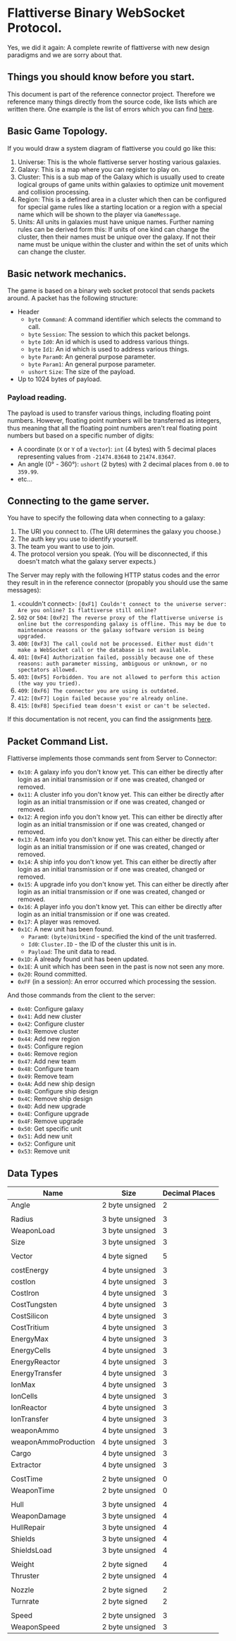 # Flattiverse Binary WebSocket Protocol.

Yes, we did it again: A complete rewrite of flattiverse with new design
paradigms and we are sorry about that.

## Things you should know before you start.

This document is part of the reference connector project. Therefore we
reference many things directly from the source code, like lists which are
written there. One example is the list of errors which you can find
[here](Flattiverse.Connector/Flattiverse.Connector/GameException.cs).

## Basic Game Topology.

If you would draw a system diagram of flattiverse you could go like this:

1. Universe: This is the whole flattiverse server hosting various galaxies.
2. Galaxy: This is a map where you can register to play on.
3. Cluster: This is a sub map of the Galaxy which is usually used to create 
   logical groups of game units within galaxies to optimize unit movement 
   and collision processing.
4. Region: This is a defined area in a cluster which then can be configured
   for special game rules like a starting location or a region with a special
   name which will be shown to the player via `GameMessage`.
5. Units: All units in galaxies must have unique names. Further naming rules
   can be derived form this: If units of one kind can change the cluster,
   then their names must be unique over the galaxy. If not their name must
   be unique within the cluster and within the set of units which can change
   the cluster.

## Basic network mechanics.

The game is based on a binary web socket protocol that sends packets around.
A packet has the following structure:

* Header
  * `byte` `Command`: A command identifier which selects the command to call.
  * `byte` `Session`: The session to which this packet belongs. 
  * `byte` `Id0`: An id which is used to address various things.
  * `byte` `Id1`: An id which is used to address various things.
  * `byte` `Param0`: An general purpose parameter.
  * `byte` `Param1`: An general purpose parameter.
  * `ushort` `Size`: The size of the payload.
* Up to 1024 bytes of payload.

### Payload reading.

The payload is used to transfer various things, including floating point numbers.
However, floating point numbers will be transferred as integers, thus meaning that
all the floating point numbers aren't real floating point numbers but based on a
specific number of digits:

* A coordinate (`X` or `Y` of a `Vector`): `int` (4 bytes) with 5 decimal places
  representing values from `-21474.83648` to `21474.83647`.
* An angle (0° - 360°): `ushort` (2 bytes) with 2 decimal places from `0.00` to
  `359.99`.
* etc...

## Connecting to the game server.

You have to specify the following data when connecting to a galaxy:

1. The URI you connect to. (The URI determines the galaxy you choose.)
2. The auth key you use to identify yourself.
3. The team you want to use to join.
4. The protocol version you speak. (You will be disconnected, if this
   doesn't match what the galaxy server expects.)

The Server may reply with the following HTTP status codes and the error they
result in in the reference connector (propably you should use the same messages):

1. <couldn't connect>: `[0xF1] Couldn't connect to the universe server: Are
   you online? Is flattiverse still online?`
2. `502` or `504`: `[0xF2] The reverse proxy of the flattiverse universe is
   online but the corresponding galaxy is offline. This may be due to maintenance
   reasons or the galaxy software version is being upgraded.`
3. `400`: `[0xF3] The call could not be processed. Either must didn't make a
   WebSocket call or the database is not available.`
4. `401`: `[0xF4] Authorization failed, possibly because one of these reasons:
   auth parameter missing, ambiguous or unknown, or no spectators allowed.`
5. `403`: `[0xF5] Forbidden. You are not allowed to perform this action (the
   way you tried).`
6. `409`: `[0xF6] The connector you are using is outdated.`
7. `412`: `[0xF7] Login failed because you're already online.`
8. `415`: `[0xF8] Specified team doesn't exist or can't be selected.`

If this documentation is not recent, you can find the assignments
[here](Flattiverse.Connector/Flattiverse.Connector/Network/Connection.cs).

## Packet Command List.

Flattiverse implements those commands sent from Server to Connector:

* `0x10`: A galaxy info you don't know yet. This can either be directly after login as an initial transmission or if one was created, changed or removed.
* `0x11`: A cluster info you don't know yet. This can either be directly after login as an initial transmission or if one was created, changed or removed.
* `0x12`: A region info you don't know yet. This can either be directly after login as an initial transmission or if one was created, changed or removed.
* `0x13`: A team info you don't know yet. This can either be directly after login as an initial transmission or if one was created, changed or removed.
* `0x14`: A ship info you don't know yet. This can either be directly after login as an initial transmission or if one was created, changed or removed.
* `0x15`: A upgrade info you don't know yet. This can either be directly after login as an initial transmission or if one was created, changed or removed.
* `0x16`: A player info you don't know yet. This can either be directly after login as an initial transmission or if one was created.
* `0x17`: A player was removed.
* `0x1C`: A new unit has been found.
  * `Param0`: `(byte)UnitKind` - specified the kind of the unit trasferred.
  * `Id0`: `Cluster.ID` - the ID of the cluster this unit is in.
  * `Payload`: The unit data to read.
* `0x1D`: A already found unit has been updated.
* `0x1E`: A unit which has been seen in the past is now not seen any more.
* `0x20`: Round committed.
* `0xFF` (in a session): An error occurred which processing the session.

And those commands from the client to the server:

* `0x40`: Configure galaxy
* `0x41`: Add new cluster
* `0x42`: Configure cluster
* `0x43`: Remove cluster
* `0x44`: Add new region
* `0x45`: Configure region
* `0x46`: Remove region
* `0x47`: Add new team
* `0x48`: Configure team
* `0x49`: Remove team
* `0x4A`: Add new ship design
* `0x4B`: Configure ship design
* `0x4C`: Remove ship design
* `0x4D`: Add new upgrade
* `0x4E`: Configure upgrade
* `0x4F`: Remove upgrade
* `0x50`: Get specific unit
* `0x51`: Add new unit
* `0x52`: Configure unit
* `0x53`: Remove unit



## Data Types


| Name                 | Size            | Decimal Places |
| -------------------- | --------------- | -------------- |
| Angle                | 2 byte unsigned | 2              |
|                      |                 |                |
| Radius               | 3 byte unsigned | 3              |
| WeaponLoad           | 3 byte unsigned | 3              |
| Size                 | 3 byte unsigned | 3              |
|                      |                 |                |
| Vector               | 4 byte signed   | 5              |
|                      |                 |                |
| costEnergy           | 4 byte unsigned | 3              |
| costIon              | 4 byte unsigned | 3              |
| CostIron             | 4 byte unsigned | 3              |
| CostTungsten         | 4 byte unsigned | 3              |
| CostSilicon          | 4 byte unsigned | 3              |
| CostTritium          | 4 byte unsigned | 3              |
| EnergyMax            | 4 byte unsigned | 3              |
| EnergyCells          | 4 byte unsigned | 3              |
| EnergyReactor        | 4 byte unsigned | 3              |
| EnergyTransfer       | 4 byte unsigned | 3              |
| IonMax               | 4 byte unsigned | 3              |
| IonCells             | 4 byte unsigned | 3              |
| IonReactor           | 4 byte unsigned | 3              |
| IonTransfer          | 4 byte unsigned | 3              |
| weaponAmmo           | 4 byte unsigned | 3              |
| weaponAmmoProduction | 4 byte unsigned | 3              |
| Cargo                | 4 byte unsigned | 3              |
| Extractor            | 4 byte unsigned | 3              |
|                      |                 |                |
| CostTime             | 2 byte unsigned | 0              |
| WeaponTime           | 2 byte unsigned | 0              |
|                      |                 |                |
| Hull                 | 3 byte unsigned | 4              |
| WeaponDamage         | 3 byte unsigned | 4              |
| HullRepair           | 3 byte unsigned | 4              |
| Shields              | 3 byte unsigned | 4              |
| ShieldsLoad          | 3 byte unsigned | 4              |
|                      |                 |                |
| Weight               | 2 byte signed   | 4              |
| Thruster             | 2 byte unsigned | 4              |
|                      |                 |                |
| Nozzle               | 2 byte signed   | 2              |
| Turnrate             | 2 byte signed   | 2              |
|                      |                 |                |
| Speed                | 2 byte unsigned | 3              |
| WeaponSpeed          | 2 byte unsigned | 3              |

